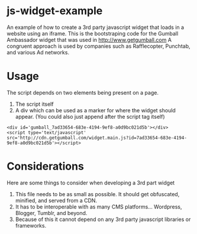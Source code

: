 js-widget-example
=================
An example of how to create a 3rd party javascript widget that loads in a website using an iframe.
This is the bootstraping code for the Gumball Ambassador widget that was used in http://www.getgumball.com
A congruent approach is used by companies such as Rafflecopter, Punchtab, and various Ad networks.

Usage
=================
The script depends on two elements being present on a page.

1. The script itself
2. A div which can be used as a marker for where the widget should appear. (You could also just append after the script tag itself)

```
<div id='gumball_7ad33654-683e-4194-9ef8-a0d9bc021d5b'></div>
<script type='text/javascript' src='http://cdn.getgumball.com/widget.main.js?id=7ad33654-683e-4194-9ef8-a0d9bc021d5b'></script>
```

Considerations
=================
Here are some things to consider when developing a 3rd part widget

1. This file needs to be as small as possible. It should get obfuscated, minified, and served from a CDN.
2. It has to be interoperable with as many CMS platforms... Wordpress, Blogger, Tumblr, and beyond.
3. Because of this it cannot depend on any 3rd party javascript libraries or frameworks.
